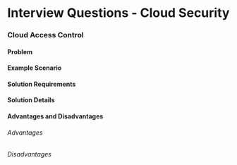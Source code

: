 # Interview Questions - Cloud Security

### Cloud Access Control

#### Problem

#### Example Scenario

#### Solution Requirements

#### Solution Details

#### Advantages and Disadvantages

###### Advantages

###### Disadvantages
